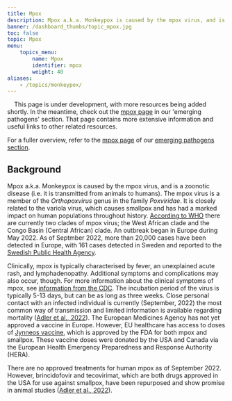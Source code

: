 ```yaml
---
title: Mpox
description: Mpox a.k.a. Monkeypox is caused by the mpox virus, and is a zoonotic disease (i.e. it is transmitted from animals to humans). The mpox virus is a member of the Orthopoxvirus genus in the family Poxviridae. It is closely related to the variola virus, which causes smallpox and has had a marked impact on human populations throughout history.
banner: /dashboard_thumbs/topic_mpox.jpg
toc: false
topic: Mpox
menu:
    topics_menu:
        name: Mpox
        identifier: mpox
        weight: 40
aliases:
    - /topics/monkeypox/
---
```


<div class="alert alert-info">
  <i class="bi bi-exclamation-triangle-fill"></i>
  <span>This page is under development, with more resources being added shortly. In the meantime, check out the <a href="/pathogens/mpox/">mpox page</a> in our 'emerging pathogens' section. That page contains more extensive information and useful links to other related resources.</span>
</div>

For a fuller overview, refer to the [mpox page](/pathogens/mpox/) of our [emerging pathogens section](/pathogens/).

## Background

Mpox a.k.a. Monkeypox is caused by the mpox virus, and is a zoonotic disease (i.e. it is transmitted from animals to humans). The mpox virus is a member of the *Orthopoxvirus* genus in the family *Poxviridae*. It is closely related to the variola virus, which causes smallpox and has had a marked impact on human populations throughout history. [According to WHO](https://www.who.int/emergencies/disease-outbreak-news/item/2022-DON385) there are currently two clades of mpox virus; the West African clade and the Congo Basin (Central African) clade. An outbreak began in Europe during May 2022. As of Septmber 2022, more than 20,000 cases have been detected in Europe, with 161 cases detected in Sweden and reported to the [Swedish Public Health Agency](https://www.folkhalsomyndigheten.se/smittskydd-beredskap/utbrott/aktuella-utbrott/apkoppor-internationellt-maj-2022-/).

Clinically, mpox is typically characterised by fever, an unexplained acute rash, and lymphadenopathy. Additional symptoms and complications may also occur, though. For more information about the clinical symptoms of mpox, see [information from the CDC](https://www.cdc.gov/poxvirus/monkeypox/symptoms/index.html). The incubation period of the virus is typically 5-13 days, but can be as long as three weeks. Close personal contact with an infected individual is currently (September, 2022) the most common way of transmission and limited information is available regarding mortality ([Adler et al., 2022](https://doi.org/10.1016/S1473-3099(22)00228-6)). The European Medicines Agency has not yet approved a vaccine in Europe. However, EU healthcare has access to doses of [Jynneos vaccine](https://www.cdc.gov/poxvirus/monkeypox/vaccines/jynneos.html), which is approved by the FDA for both mpox and smallpox. These vaccine doses were donated by the USA and Canada via the European Health Emergency Preparedness and Response Authority (HERA).

There are no approved treatments for human mpox as of September 2022. However, brincidofovir and tecovirimat, which are both drugs approved in the USA for use against smallpox, have been repurposed and show promise in animal studies ([Adler et al., 2022](https://doi.org/10.1016/S1473-3099(22)00228-6)).
